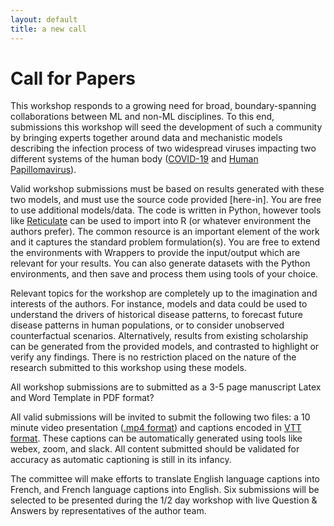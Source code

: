 ```yaml
---
layout: default
title: a new call
---
```


# Call for Papers

This workshop responds to a growing need for broad, boundary-spanning collaborations between ML and non-ML disciplines. To this end, submissions this workshop will seed the development of such a community by bringing experts together around data and mechanistic models describing the infection process of two widespread viruses impacting two different systems of the human body ([COVID-19](https://docs.idmod.org/projects/covasim/en/latest/index.html) and [Human Papillomavirus](https://docs.idmod.org/projects/hpvsim/en/latest/index.html)). 

Valid workshop submissions must be based on results generated with these two models, and must use the source code provided [here-in]. You are free to use additional models/data. The code is written in Python, however tools like [Reticulate](https://rstudio.github.io/reticulate/) can be used to import into R (or whatever environment the authors prefer). The common resource is an important element of the work and it captures the standard problem formulation(s). You are free to extend the environments with Wrappers to provide the input/output which are relevant for your results. You can also generate datasets with the Python environments, and then save and process them using tools of your choice. 

Relevant topics for the workshop are completely up to the imagination and interests of the authors. For instance, models and data could be used to understand the drivers of historical disease patterns, to forecast future disease patterns in human populations, or to consider unobserved counterfactual scenarios. Alternatively, results from existing scholarship can be generated from the provided models, and contrasted to highlight or verify any findings. There is no restriction placed on the nature of the research submitted to this workshop using these models.

All workshop submissions are to submitted as a 3-5 page manuscript
Latex and Word Template in PDF format?

All valid submissions will be invited to submit the following two files: a 10 minute video presentation ([.mp4 format](https://en.wikipedia.org/wiki/MP4_file_format)) and captions encoded in [VTT format](https://developer.mozilla.org/en-US/docs/Web/API/WebVTT_API). These captions can be automatically generated using tools like webex, zoom, and slack. All content submitted should be validated for accuracy as automatic captioning is still in its infancy. 

The committee will make efforts to translate English language captions into French, and French language captions into English. Six submissions will be selected to be presented during the 1/2 day workshop with live Question & Answers by representatives of the author team.
